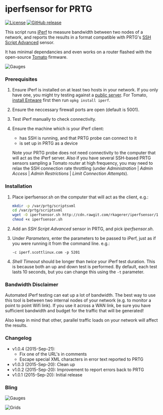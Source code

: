 iperfsensor for PRTG
====================

[![License](http://img.shields.io/badge/license-MIT-lightgrey.svg?style=flat
)](http://mit-license.org)
[![GitHub release](https://img.shields.io/github/release/rkagerer/iperfsensor.svg)](https://github.com/rkagerer/iperfsensor/blob/master/iperfsensor.sh)

This script runs [iPerf][1] to measure bandwidth between two nodes of a network, and reports the results in a format
compatible with PRTG's [SSH Script Advanced][2] sensor.

It has minimal dependancies and even works on a router flashed with the open-source [Tomato][3] firmware.

![Gauges](http://i.imgur.com/h8ybAzj.png)

### Prerequisites

1.  Ensure iPerf is installed on at least two hosts in your network.  If you only have one, you might try testing against
    a [public server][4].  For Tomato, [install Entware][5] first then run `opkg install iperf`.

2.  Ensure the neccessary firewall ports are open (default is 5001).

3.  Test iPerf manually to check connectivity.

4.  Ensure the machine which is your iPerf client:

    - has SSH is running, and that PRTG probe can connect to it
    - is set up in PRTG as a device
   
    Note your PRTG probe does not need connectivity to the computer that will act as the iPerf server.  Also if you have
    several SSH-based PRTG sensors sampling a Tomato router at high frequency, you may need to relax the SSH connection
    rate throttling (under *Administration* | *Admin Access* | *Admin Restrictions* | *Limit Connection Attempts*).

### Installation

1.  Place iperfsensor.sh on the computer that will act as the client, e.g.:

    ```sh
    mkdir -p /var/prtg/scriptsxml
    cd /var/prtg/scriptsxml
    wget -O iperfsensor.sh http://cdn.rawgit.com/rkagerer/iperfsensor/1.0.3/iperfsensor.sh
    chmod +x iperfsensor.sh
    ```

2.  Add an *SSH Script Advanced* sensor in PRTG, and pick _iperfsensor.sh_.

3.  Under _Parameters_, enter the parameters to be passed to iPerf, just as if you were running it from the command line.
    e.g.:

    ```
    -c iperf.scottlinux.com -p 5201
    ```

4.  _Shell Timeout_ should be longer than *twice* your iPerf test duration.  This is because both an up and down test
    is performed.  By default, each test lasts 10 seconds, but you can change this using the `-t` parameter.

### Bandwidth Disclaimer

Automated iPerf testing can eat up a lot of bandwidth.  The best way to use this tool is between two internal nodes of
your network (e.g. to monitor a point to point Wifi link).  If you use it across a WAN link, be sure you have sufficient
bandwidth and budget for the traffic that will be generated!

Also keep in mind that other, parallel traffic loads on your network will affect the results.

### Changelog

  - v1.0.4 (2015-Sep-21):
    - Fix one of the URL's in comments
    - Escape special XML characters in error text reported to PRTG
  - v1.0.3 (2015-Sep-20): Clean up
  - v1.0.2 (2015-Sep-20): Improvement to report errors back to PRTG
  - v1.0.1 (2015-Sep-20): Initial release

### Bling

![Gauges](http://i.imgur.com/6txm9dZ.png)

![Grids](http://i.imgur.com/Bm2fX2Z.png)

[1]: https://github.com/esnet/iperf
[2]: https://www.paessler.com/manuals/prtg/ssh_script_advanced_sensor
[3]: http://tomato.groov.pl/
[4]: https://www.google.com/search?q=public+iperf+servers
[5]: https://gist.github.com/dferg/833aade513965d78b43d
